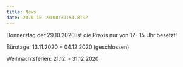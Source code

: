 ```yaml
---
title: News
date: 2020-10-19T08:39:51.819Z
---
```

Donnerstag der 29.10.2020 ist die Praxis nur von 12- 15 Uhr besetzt!

Bürotage: 13.11.2020 + 04.12.2020 (geschlossen)

Weihnachtsferien: 21.12. - 31.12.2020
